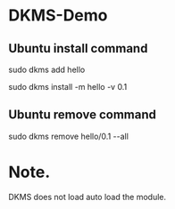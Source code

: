 # DKMS-Demo

## Ubuntu install command

sudo dkms add hello

sudo dkms install -m hello -v 0.1

## Ubuntu remove command
sudo dkms remove hello/0.1 --all

# Note. 
DKMS does not load auto load the module.
